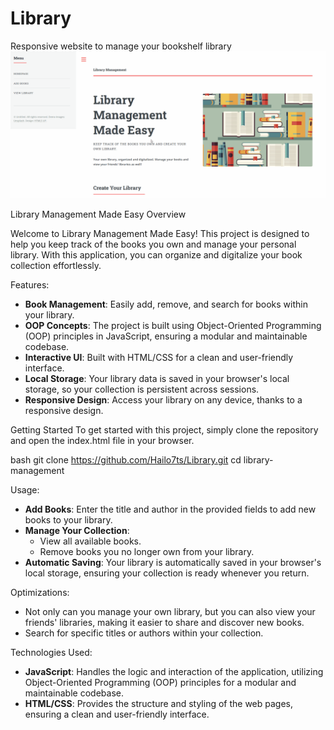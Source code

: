 # Library
Responsive website to manage your bookshelf library
![Library Management Screenshot](images/library1.gif)


Library Management Made Easy
Overview

Welcome to Library Management Made Easy! This project is designed to help you keep track of the books you own and manage your personal library. With this application, you can organize and digitalize your book collection effortlessly. 

Features:
- **Book Management**: Easily add, remove, and search for books within your library.
- **OOP Concepts**: The project is built using Object-Oriented Programming (OOP) principles in JavaScript, ensuring a modular and maintainable codebase.
- **Interactive UI**: Built with HTML/CSS for a clean and user-friendly interface.
- **Local Storage**: Your library data is saved in your browser's local storage, so your collection is persistent across sessions.
- **Responsive Design**: Access your library on any device, thanks to a responsive design.


Getting Started
To get started with this project, simply clone the repository and open the index.html file in your browser.

bash
git clone https://github.com/Hailo7ts/Library.git
cd library-management

Usage:
- **Add Books**: Enter the title and author in the provided fields to add new books      to your library.
- **Manage Your Collection**:
  - View all available books.
  - Remove books you no longer own from your library.
- **Automatic Saving**: Your library is automatically saved in your browser's local      storage, ensuring your collection is ready whenever you return.
  
 Optimizations:
 - Not only can you manage your own library, but you can also view your friends'        libraries, making it easier to share and discover new books.
 - Search for specific titles or authors within your collection.

Technologies Used:
- **JavaScript**: Handles the logic and interaction of the application, utilizing Object-Oriented Programming (OOP) principles for a modular and maintainable codebase.
- **HTML/CSS**: Provides the structure and styling of the web pages, ensuring a clean and user-friendly interface.
